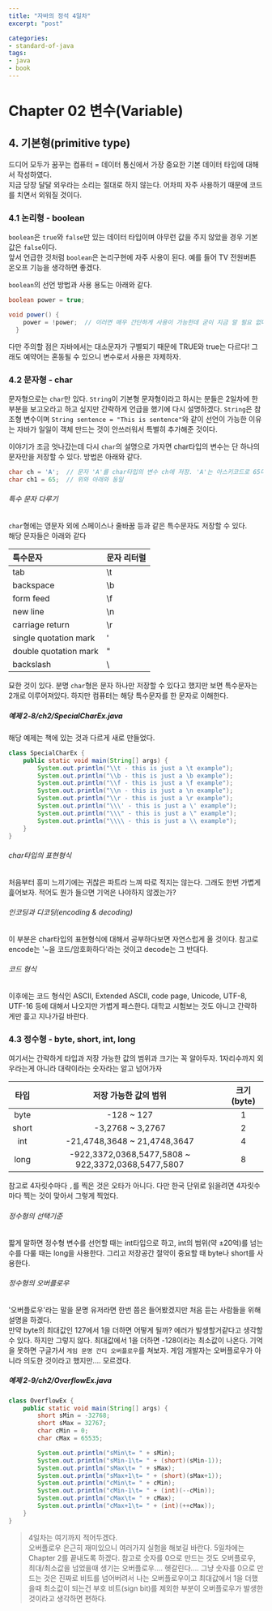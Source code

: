 ```yaml
---
title: "자바의 정석 4일차"
excerpt: "post"

categories:
- standard-of-java
tags:
- java
- book
---
```


# Chapter 02 변수(Variable)

## 4. 기본형(primitive type)
드디어 모두가 꿈꾸는 컴퓨터 = 데이터 통신에서 가장 중요한 기본 데이터 타입에 대해서 작성하였다.  
지금 당장 달달 외우라는 소리는 절대로 하지 않는다. 어차피 자주 사용하기 때문에 코드를 치면서 외워질 것이다.

### 4.1 논리형 - boolean
`boolean`은 `true`와 `false`만 있는 데이터 타입이며 아무런 값을 주지 않았을 경우 기본값은 `false`이다.  
앞서 언급한 것처럼 `boolean`은 논리구현에 자주 사용이 된다. 예를 들어 TV 전원버튼 온오프 기능을 생각하면 좋겠다.

`boolean`의 선언 방법과 사용 용도는 아래와 같다.
```java
boolean power = true;

void power() {
    power = !power;  // 이러면 매우 간단하게 사용이 가능한데 굳이 지금 알 필요 없다. 추후 다시 나온다.
  }
```

다만 주의할 점은 자바에서는 대소문자가 구별되기 때문에 TRUE와 true는 다르다! 그래도 예약어는 혼동될 수 있으니 변수로서 사용은 자제하자.


### 4.2 문자형 - char
문자형으로는 `char`만 있다. `String`이 기본형 문자형이라고 하시는 분들은 2일차에 한 부분을 보고오라고 하고 싶지만 간략하게 언급을 했기에 다시 설명하겠다. `String`은 참조형 변수이며 `String sentence = "This is sentence"`와 같이 선언이 가능한 이유는 자바가 일일이 객체 만드는 것이 안쓰러워서 특별히 추가해준 것이다.

이야기가 조금 엇나갔는데 다시 `char`의 설명으로 가자면 char타입의 변수는 단 하나의 문자만을 저장할 수 있다. 방법은 아래와 같다.  
```java
char ch = 'A';  // 문자 'A'를 char타입의 변수 ch에 저장. 'A'는 아스키코드로 65다. 그러므로 저장도 65로 되고 정수 또는 실수와 더한다면 65로 대입이 된다.
char ch1 = 65;  // 위와 아래와 동일
```

###### 특수 문자 다루기

`char`형에는 영문자 외에 스페이스나 줄바꿈 등과 같은 특수문자도 저장할 수 있다.  
해당 문자들은 아래와 같다

| 특수문자 | 문자 리터럴 |
|:---|:---|
| tab | \t |
| backspace | \b | 
| form feed | \f |
| new line | \n |
| carriage return | \r |
| single quotation mark | \' |
| double quotation mark | \" |
| backslash | \\ |

묘한 것이 있다. 분명 `char`형은 문자 하나만 저장할 수 있다고 했지만 보면 특수문자는 2개로 이루어져있다. 하지만 컴퓨터는 해당 특수문자를 한 문자로 이해한다.

##### 예제 2-8/ch2/SpecialCharEx.java
해당 예제는 책에 있는 것과 다르게 새로 만들었다.
```java
class SpecialCharEx {
    public static void main(String[] args) {
        System.out.println("\\t - this is just a \t example");
        System.out.println("\\b - this is just a \b example");
        System.out.println("\\f - this is just a \f example");
        System.out.println("\\n - this is just a \n example");
        System.out.println("\\r - this is just a \r example");
        System.out.println("\\\' - this is just a \' example");
        System.out.println("\\\" - this is just a \" example");
        System.out.println("\\\\ - this is just a \\ example");
    }
}
```

###### char타입의 표현형식
처음부터 흥미 느끼기에는 귀찮은 파트라 느껴 따로 적지는 않는다. 그래도 한번 가볍게 흝어보자. 적어도 뭔가 들으면 기억은 나야하지 않겠는가?

###### 인코딩과 디코딩(encoding & decoding)
이 부분은 char타입의 표현형식에 대해서 공부하다보면 자연스럽게 올 것이다. 참고로 encode는 '~을 코드/암호화하다'라는 것이고 decode는 그 반대다.

###### 코드 형식
이후에는 코드 형식인 ASCII, Extended ASCII, code page, Unicode, UTF-8, UTF-16 등에 대해서 나오지만 가볍게 패스한다. 대학교 시험보는 것도 아니고 간략하게만 흝고 지나가길 바란다.


### 4.3 정수형 - byte, short, int, long
여기서는 간략하게 타입과 저장 가능한 값의 범위과 크기는 꼭 알아두자. 1자리수까지 외우라는게 아니라 대략이라는 숫자라는 알고 넘어가자

| 타입 | 저장 가능한 값의 범위 | 크기(byte) |
|:---:|:---:|:---:|
| byte | -128 ~ 127 | 1 |
| short | -3,2768 ~ 3,2767 | 2 |
| int | -21,4748,3648 ~ 21,4748,3647 | 4 |
| long | -922,3372,0368,5477,5808 ~ 922,3372,0368,5477,5807 | 8 |

참고로 4자릿수마다 `,`를 찍은 것은 오타가 아니다. 다만 한국 단위로 읽을려면 4자릿수마다 찍는 것이 맞아서 그렇게 찍었다.

###### 정수형의 선택기준
짧게 말하면 정수형 변수를 선언할 때는 int타입으로 하고, int의 범위(약 ±20억)를 넘는 수를 다룰 때는 long을 사용한다. 그리고 저장공간 절약이 중요할 때 byte나 short를 사용한다.

###### 정수형의 오버플로우
'오버플로우'라는 말을 문명 유저라면 한번 쯤은 들어봤겠지만 처음 듣는 사람들을 위해 설명을 하겠다.  
만약 byte의 최대값인 127에서 1을 더하면 어떻게 될까? 에러가 발생할거같다고 생각할 수 있다. 하지만 그렇지 않다. 최대값에서 1을 더하면 -128이라는 최소값이 나온다. 기억을 못하면 구글가서 `게임 문명 간디 오버플로우`를 쳐보자. 게임 개발자는 오버플로우가 아니라 의도한 것이라고 했지만.... 모르겠다.

##### 예제 2-9/ch2/OverflowEx.java
```java
class OverflowEx {
    public static void main(String[] args) {
        short sMin = -32768;
        short sMax = 32767;
        char cMin = 0;
        char cMax = 65535;

        System.out.println("sMin\t= " + sMin);
        System.out.println("sMin-1\t= " + (short)(sMin-1));
        System.out.println("sMax\t= " + sMax);
        System.out.println("sMax+1\t= " + (short)(sMax+1));
        System.out.println("cMin\t= " + cMin);
        System.out.println("cMin-1\t= " + (int)(--cMin));
        System.out.println("cMax\t= " + cMax);
        System.out.println("cMax+1\t= " + (int)(++cMax));
    }
}
```

> 4일차는 여기까지 적어두겠다.  
> 오버플로우 은근히 재미있으니 여러가지 실험을 해보길 바란다. 5일차에는 Chapter 2를 끝내도록 하겠다.
> 참고로 숫자를 0으로 만드는 것도 오버플로우, 최대/최소값을 넘었을때 생기는 오버플로우.... 헷갈린다.... 그냥 숫자를 0으로 만드는 것은 진짜로 비트를 넘어버려서 나는 오버플로우이고 최대값에서 1을 더했을때 최소값이 되는건 부호 비트(sign bit)를 제외한 부분이 오버플로우가 발생한 것이라고 생각하면 편하다.